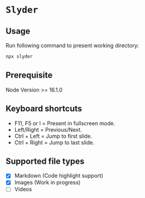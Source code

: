 # `Slyder`

## Usage
Run following command to present working directory:
```sh
npx slyder
```

## Prerequisite
Node Version >= 16.1.0

## Keyboard shortcuts
- F11, F5 or l = Present in fullscreen mode.
- Left/Right = Previous/Next.
- Ctrl + Left = Jump to first slide.
- Ctrl + Right = Jump to last slide.

## Supported file types
* [x] Markdown (Code highlight support)
* [x] Images (Work in progress)
* [ ] Videos